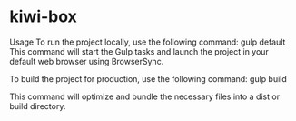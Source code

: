 # kiwi-box

Usage
To run the project locally, use the following command:
gulp default
This command will start the Gulp tasks and launch the project in your default web browser using BrowserSync.

To build the project for production, use the following command:
gulp build

This command will optimize and bundle the necessary files into a dist or build directory.
